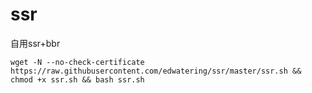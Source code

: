 # ssr
自用ssr+bbr

```
wget -N --no-check-certificate https://raw.githubusercontent.com/edwatering/ssr/master/ssr.sh && chmod +x ssr.sh && bash ssr.sh
```
